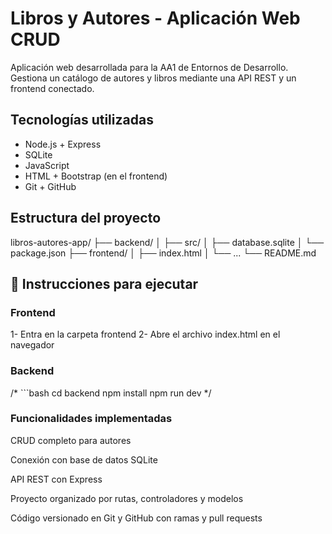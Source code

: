 # Libros y Autores - Aplicación Web CRUD

Aplicación web desarrollada para la AA1 de Entornos de Desarrollo. Gestiona un catálogo de autores y libros mediante una API REST y un frontend conectado.

## Tecnologías utilizadas

- Node.js + Express
- SQLite
- JavaScript
- HTML + Bootstrap (en el frontend)
- Git + GitHub

## Estructura del proyecto
libros-autores-app/ ├── backend/ │ ├── src/ │ ├── database.sqlite │ └── package.json ├── frontend/ │ ├── index.html │ └── ... └── README.md

## 🚀 Instrucciones para ejecutar

### Frontend

1- Entra en la carpeta frontend
2- Abre el archivo index.html en el navegador

### Backend

/* ```bash
cd backend
npm install
npm run dev */

### Funcionalidades implementadas

CRUD completo para autores

Conexión con base de datos SQLite

API REST con Express

Proyecto organizado por rutas, controladores y modelos

Código versionado en Git y GitHub con ramas y pull requests


